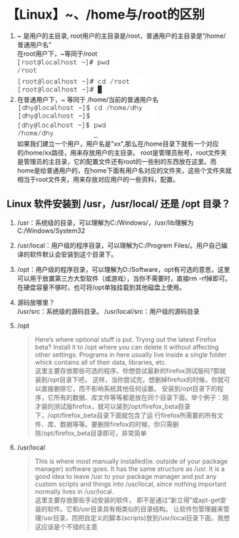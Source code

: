 
# 【Linux】~、/home与/root的区别

1. ~ 是用户的主目录, root用户的主目录是/root，普通用户的主目录是“/home/普通用户名”  
在root用户下，~等同于/root  
![图片](./image.png)  
![图片](.//image-1.png)
2. 在普通用户下，~ 等同于  /home/当前的普通用户名  
   ![Alt text](./image-2.png)  
   ![Alt text](./image-3.png)  
   如果我们建立一个用户，用户名是"xx",那么在/home目录下就有一个对应的/home/xx路径，用来存放用户的主目录。
root是管理员账号，root文件夹是管理员的主目录，它的配置文件还有root的一些别的东西放在这里。而home是给普通用户的，在home下面有用户名对应的文件夹，这些个文件夹就相当于root文件夹，用来存放对应用户的一些资料，配置。

## Linux 软件安装到 /usr，/usr/local/ 还是 /opt 目录？

1. /usr：系统级的目录，可以理解为C:/Windows/，/usr/lib理解为C:/Windows/System32
2. /usr/local：用户级的程序目录，可以理解为C:/Progrem Files/。用户自己编译的软件默认会安装到这个目录下。
3. /opt：用户级的程序目录，可以理解为D:/Software，opt有可选的意思，这里可以用于放置第三方大型软件（或游戏），当你不需要时，直接rm -rf掉即可。在硬盘容量不够时，也可将/opt单独挂载到其他磁盘上使用。

4. 源码放哪里？  
/usr/src：系统级的源码目录。
/usr/local/src：用户级的源码目录

5. /opt

   >Here’s where optional stuff is put. Trying out the latest Firefox beta? Install it to /opt where you can delete it without affecting other settings.  Programs in here usually live inside a single folder whick contains all of their data, libraries, etc.  
   >这里主要存放那些可选的程序。你想尝试最新的firefox测试版吗?那就装到/opt目录下吧， 这样，当你尝试完，想删掉firefox的时候，你就可 以直接删除它，而不影响系统其他任何设置。 安装到/opt目录下的程序，它所有的数据、库文件等等都是放在同个目录下面。举个例子：刚才装的测试版firefox，就可以装到/opt/firefox_beta目录下，/opt/firefox_beta目录下面就包含了运 行firefox所需要的所有文件、库、数据等等。要删除firefox的时候，你只需删除/opt/firefox_beta目录即可，非常简单  

6. /usr/local

   >This is where most manually installed(ie. outside of your package manager) software goes. It has the same structure as /usr. It is a good idea to leave /usr to your package manager and put any custom scripts and things into /usr/local, since nothing important normally lives in /usr/local.  
   >这里主要存放那些手动安装的软件， 即不是通过“新立得”或apt-get安装的软件。它和/usr目录具有相类似的目录结构。 让软件包管理器来管理/usr目录，而把自定义的脚本(scripts)放到/usr/local目录下面，我想这应该是个不错的主意  
